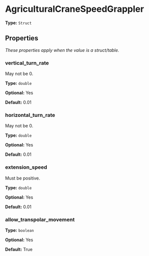 # AgriculturalCraneSpeedGrappler

**Type:** `Struct`

## Properties

*These properties apply when the value is a struct/table.*

### vertical_turn_rate

May not be 0.

**Type:** `double`

**Optional:** Yes

**Default:** 0.01

### horizontal_turn_rate

May not be 0.

**Type:** `double`

**Optional:** Yes

**Default:** 0.01

### extension_speed

Must be positive.

**Type:** `double`

**Optional:** Yes

**Default:** 0.01

### allow_transpolar_movement

**Type:** `boolean`

**Optional:** Yes

**Default:** True

